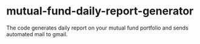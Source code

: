 # mutual-fund-daily-report-generator
The code generates daily report on your mutual fund portfolio and sends automated mail to gmail.
